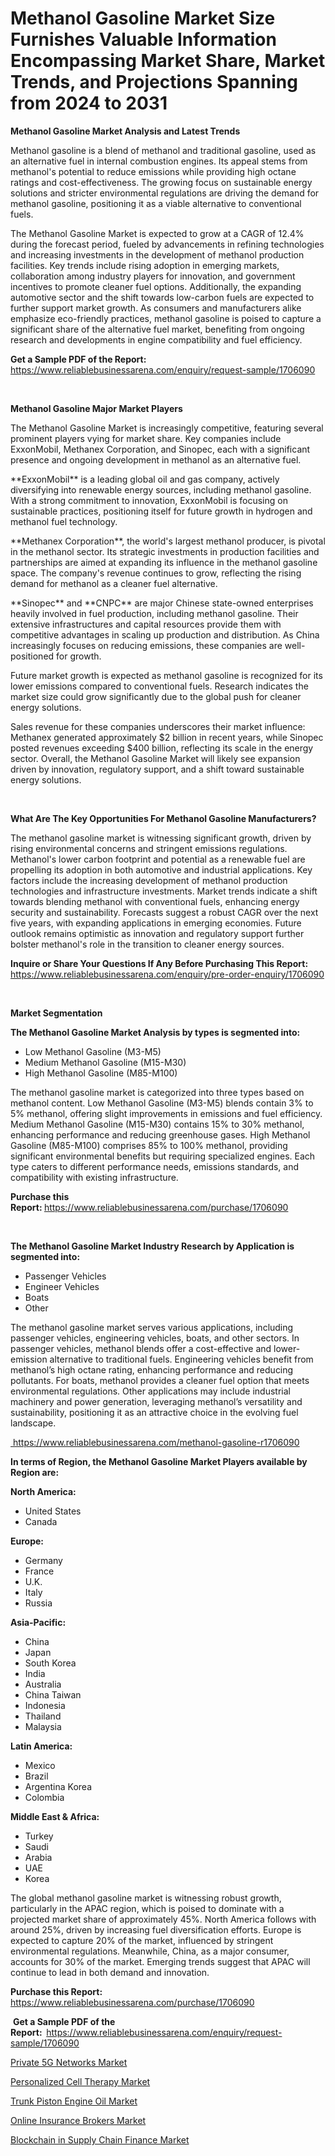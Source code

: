 <p><h1>Methanol Gasoline Market Size Furnishes Valuable Information Encompassing Market Share, Market Trends, and Projections Spanning from 2024 to 2031</h1></p><p><strong>Methanol Gasoline Market Analysis and Latest Trends</strong></p>
<p><p>Methanol gasoline is a blend of methanol and traditional gasoline, used as an alternative fuel in internal combustion engines. Its appeal stems from methanol's potential to reduce emissions while providing high octane ratings and cost-effectiveness. The growing focus on sustainable energy solutions and stricter environmental regulations are driving the demand for methanol gasoline, positioning it as a viable alternative to conventional fuels.</p><p>The Methanol Gasoline Market is expected to grow at a CAGR of 12.4% during the forecast period, fueled by advancements in refining technologies and increasing investments in the development of methanol production facilities. Key trends include rising adoption in emerging markets, collaboration among industry players for innovation, and government incentives to promote cleaner fuel options. Additionally, the expanding automotive sector and the shift towards low-carbon fuels are expected to further support market growth. As consumers and manufacturers alike emphasize eco-friendly practices, methanol gasoline is poised to capture a significant share of the alternative fuel market, benefiting from ongoing research and developments in engine compatibility and fuel efficiency.</p></p>
<p><strong>Get a Sample PDF of the Report:&nbsp;</strong> <a href="https://www.reliablebusinessarena.com/enquiry/request-sample/1706090?utm_campaign=1552&utm_medium=2&utm_source=Github&utm_content=ia&utm_term=21102024&utm_id=methanol-gasoline">https://www.reliablebusinessarena.com/enquiry/request-sample/1706090</a></p>
<p>&nbsp;</p>
<p><strong>Methanol Gasoline Major Market Players</strong></p>
<p><p>The Methanol Gasoline Market is increasingly competitive, featuring several prominent players vying for market share. Key companies include ExxonMobil, Methanex Corporation, and Sinopec, each with a significant presence and ongoing development in methanol as an alternative fuel.</p><p>**ExxonMobil** is a leading global oil and gas company, actively diversifying into renewable energy sources, including methanol gasoline. With a strong commitment to innovation, ExxonMobil is focusing on sustainable practices, positioning itself for future growth in hydrogen and methanol fuel technology.</p><p>**Methanex Corporation**, the world's largest methanol producer, is pivotal in the methanol sector. Its strategic investments in production facilities and partnerships are aimed at expanding its influence in the methanol gasoline space. The company's revenue continues to grow, reflecting the rising demand for methanol as a cleaner fuel alternative.</p><p>**Sinopec** and **CNPC** are major Chinese state-owned enterprises heavily involved in fuel production, including methanol gasoline. Their extensive infrastructures and capital resources provide them with competitive advantages in scaling up production and distribution. As China increasingly focuses on reducing emissions, these companies are well-positioned for growth.</p><p>Future market growth is expected as methanol gasoline is recognized for its lower emissions compared to conventional fuels. Research indicates the market size could grow significantly due to the global push for cleaner energy solutions.</p><p>Sales revenue for these companies underscores their market influence: Methanex generated approximately $2 billion in recent years, while Sinopec posted revenues exceeding $400 billion, reflecting its scale in the energy sector. Overall, the Methanol Gasoline Market will likely see expansion driven by innovation, regulatory support, and a shift toward sustainable energy solutions.</p></p>
<p>&nbsp;</p>
<p><strong>What Are The Key Opportunities For Methanol Gasoline Manufacturers?</strong></p>
<p><p>The methanol gasoline market is witnessing significant growth, driven by rising environmental concerns and stringent emissions regulations. Methanol's lower carbon footprint and potential as a renewable fuel are propelling its adoption in both automotive and industrial applications. Key factors include the increasing development of methanol production technologies and infrastructure investments. Market trends indicate a shift towards blending methanol with conventional fuels, enhancing energy security and sustainability. Forecasts suggest a robust CAGR over the next five years, with expanding applications in emerging economies. Future outlook remains optimistic as innovation and regulatory support further bolster methanol's role in the transition to cleaner energy sources.</p></p>
<p><strong>Inquire or Share Your Questions If Any Before Purchasing This Report:</strong> <a href="https://www.reliablebusinessarena.com/enquiry/pre-order-enquiry/1706090?utm_campaign=1552&utm_medium=2&utm_source=Github&utm_content=ia&utm_term=21102024&utm_id=methanol-gasoline">https://www.reliablebusinessarena.com/enquiry/pre-order-enquiry/1706090</a></p>
<p>&nbsp;</p>
<p><strong>Market Segmentation</strong></p>
<p><strong>The Methanol Gasoline Market Analysis by types is segmented into:</strong></p>
<p><ul><li>Low Methanol Gasoline (M3-M5)</li><li>Medium Methanol Gasoline (M15-M30)</li><li>High Methanol Gasoline (M85-M100)</li></ul></p>
<p><p>The methanol gasoline market is categorized into three types based on methanol content. Low Methanol Gasoline (M3-M5) blends contain 3% to 5% methanol, offering slight improvements in emissions and fuel efficiency. Medium Methanol Gasoline (M15-M30) contains 15% to 30% methanol, enhancing performance and reducing greenhouse gases. High Methanol Gasoline (M85-M100) comprises 85% to 100% methanol, providing significant environmental benefits but requiring specialized engines. Each type caters to different performance needs, emissions standards, and compatibility with existing infrastructure.</p></p>
<p><strong>Purchase this Report:&nbsp;</strong><a href="https://www.reliablebusinessarena.com/purchase/1706090?utm_campaign=1552&utm_medium=2&utm_source=Github&utm_content=ia&utm_term=21102024&utm_id=methanol-gasoline">https://www.reliablebusinessarena.com/purchase/1706090</a></p>
<p>&nbsp;</p>
<p><strong>The Methanol Gasoline Market Industry Research by Application is segmented into:</strong></p>
<p><ul><li>Passenger Vehicles</li><li>Engineer Vehicles</li><li>Boats</li><li>Other</li></ul></p>
<p><p>The methanol gasoline market serves various applications, including passenger vehicles, engineering vehicles, boats, and other sectors. In passenger vehicles, methanol blends offer a cost-effective and lower-emission alternative to traditional fuels. Engineering vehicles benefit from methanol’s high octane rating, enhancing performance and reducing pollutants. For boats, methanol provides a cleaner fuel option that meets environmental regulations. Other applications may include industrial machinery and power generation, leveraging methanol’s versatility and sustainability, positioning it as an attractive choice in the evolving fuel landscape.</p></p>
<p><a href="https://www.reliablebusinessarena.com/methanol-gasoline-r1706090?utm_campaign=1552&utm_medium=2&utm_source=Github&utm_content=ia&utm_term=21102024&utm_id=methanol-gasoline">&nbsp;https://www.reliablebusinessarena.com/methanol-gasoline-r1706090</a></p>
<p><strong>In terms of Region, the Methanol Gasoline Market Players available by Region are:</strong></p>
<p>
    <p> <strong> North America: </strong>
        <ul>
            <li>United States</li>
            <li>Canada</li>
        </ul>
        </p> 
    <p> <strong> Europe: </strong>
        <ul>
            <li>Germany</li>
            <li>France</li>
            <li>U.K.</li>
            <li>Italy</li>
            <li>Russia</li>
        </ul>
        </p> 
    <p> <strong> Asia-Pacific: </strong>
        <ul>
            <li>China</li>
            <li>Japan</li>
            <li>South Korea</li>
            <li>India</li>
            <li>Australia</li>
            <li>China Taiwan</li>
            <li>Indonesia</li>
            <li>Thailand</li>
            <li>Malaysia</li>
        </ul>
        </p> 
    <p> <strong> Latin America: </strong>
        <ul>
            <li>Mexico</li>
            <li>Brazil</li>
            <li>Argentina Korea</li>
            <li>Colombia</li>
        </ul>
        </p> 
    <p> <strong> Middle East & Africa: </strong>
        <ul>
            <li>Turkey</li>
            <li>Saudi</li>
            <li>Arabia</li>
            <li>UAE</li>
            <li>Korea</li>
        </ul>
    </p>
    </p>
<p><p>The global methanol gasoline market is witnessing robust growth, particularly in the APAC region, which is poised to dominate with a projected market share of approximately 45%. North America follows with around 25%, driven by increasing fuel diversification efforts. Europe is expected to capture 20% of the market, influenced by stringent environmental regulations. Meanwhile, China, as a major consumer, accounts for 30% of the market. Emerging trends suggest that APAC will continue to lead in both demand and innovation.</p></p>
<p><strong>Purchase this Report: </strong><a href="https://www.reliablebusinessarena.com/purchase/1706090?utm_campaign=1552&utm_medium=2&utm_source=Github&utm_content=ia&utm_term=21102024&utm_id=methanol-gasoline">https://www.reliablebusinessarena.com/purchase/1706090</a></p>
<p>&nbsp;<strong>Get a Sample PDF of the Report:&nbsp;&nbsp;</strong><a href="https://www.reliablebusinessarena.com/enquiry/request-sample/1706090?utm_campaign=1552&utm_medium=2&utm_source=Github&utm_content=ia&utm_term=21102024&utm_id=methanol-gasoline">https://www.reliablebusinessarena.com/enquiry/request-sample/1706090</a></p>
<p><strong></strong></p>
<p><p><a href="https://www.linkedin.com/pulse/market-dynamics-future-trends-global-private-5g-networks-sector-aqyuf?utm_campaign=1552&utm_medium=2&utm_source=Github&utm_content=ia&utm_term=21102024&utm_id=methanol-gasoline">Private 5G Networks Market</a></p><p><a href="https://www.linkedin.com/pulse/personalized-cell-therapy-market-size-segmentation-trends-growth-dn63e?utm_campaign=1552&utm_medium=2&utm_source=Github&utm_content=ia&utm_term=21102024&utm_id=methanol-gasoline">Personalized Cell Therapy Market</a></p><p><a href="https://github.com/MarciaRunte/Market-Research-Report-List-1/blob/main/trunk-piston-engine-oil-market.md?utm_campaign=1552&utm_medium=2&utm_source=Github&utm_content=ia&utm_term=21102024&utm_id=methanol-gasoline">Trunk Piston Engine Oil Market</a></p><p><a href="https://www.linkedin.com/pulse/global-online-insurance-brokers-market-forecast-2024-2031-7k0se?utm_campaign=1552&utm_medium=2&utm_source=Github&utm_content=ia&utm_term=21102024&utm_id=methanol-gasoline">Online Insurance Brokers Market</a></p><p><a href="https://www.linkedin.com/pulse/blockchain-supply-chain-finance-market-refracting-trends-consumer-z0ekf?utm_campaign=1552&utm_medium=2&utm_source=Github&utm_content=ia&utm_term=21102024&utm_id=methanol-gasoline">Blockchain in Supply Chain Finance Market</a></p></p>